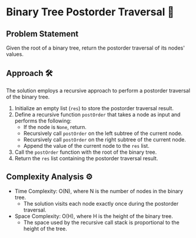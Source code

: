 # Binary Tree Postorder Traversal 🌳

## Problem Statement

Given the root of a binary tree, return the postorder traversal of its nodes' values.

## Approach 🛠️

The solution employs a recursive approach to perform a postorder traversal of the binary tree.

1. Initialize an empty list (`res`) to store the postorder traversal result.
2. Define a recursive function `postOrder` that takes a node as input and performs the following:
   - If the node is `None`, return.
   - Recursively call `postOrder` on the left subtree of the current node.
   - Recursively call `postOrder` on the right subtree of the current node.
   - Append the value of the current node to the `res` list.
3. Call the `postOrder` function with the root of the binary tree.
4. Return the `res` list containing the postorder traversal result.

## Complexity Analysis ⚙️

- Time Complexity: O(N), where N is the number of nodes in the binary tree.
  - The solution visits each node exactly once during the postorder traversal.
- Space Complexity: O(H), where H is the height of the binary tree.
  - The space used by the recursive call stack is proportional to the height of the tree.
